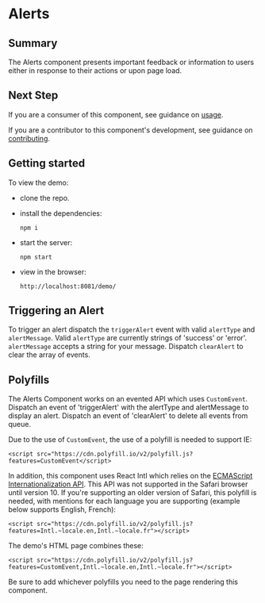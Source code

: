 # Alerts

## Summary

The Alerts component presents important feedback or information to users either
in response to their actions or upon page load.

## Next Step

If you are a consumer of this component, see guidance on [usage](README.usage.md).

If you are a contributor to this component's development, see guidance on [contributing](README.contribute.md).

## Getting started

To view the demo:

* clone the repo.
* install the dependencies:

  `npm i`
* start the server:

  `npm start`
* view in the browser:

  `http://localhost:8081/demo/`

## Triggering an Alert

To trigger an alert dispatch the `triggerAlert` event with valid `alertType` and `alertMessage`.
Valid `alertType` are currently strings of 'success' or 'error'.
`alertMessage` accepts a string for your message.
Dispatch `clearAlert` to clear the array of events.

## Polyfills

The Alerts Component works on an evented API which uses `CustomEvent`.  Dispatch an event of
'triggerAlert' with the alertType and alertMessage to display an alert.
Dispatch an event of 'clearAlert' to delete all events from queue.

Due to the use of `CustomEvent`, the use of a polyfill is needed to support IE:

```
<script src="https://cdn.polyfill.io/v2/polyfill.js?features=CustomEvent</script>
```

In addition, this component uses React Intl which relies on the <a href="http://www.ecma-international.org/ecma-402/1.0/">ECMAScript Internationalization API</a>.
This API was not supported in the Safari browser until version 10. If you're supporting
an older version of Safari, this polyfill is needed, with mentions for each
language you are supporting (example below supports English, French):

```
<script src="https://cdn.polyfill.io/v2/polyfill.js?features=Intl.~locale.en,Intl.~locale.fr"></script>
```

The demo's HTML page combines these:

```
<script src="https://cdn.polyfill.io/v2/polyfill.js?features=CustomEvent,Intl.~locale.en,Intl.~locale.fr"></script>
```

Be sure to add whichever polyfills you need to the page rendering this component.
